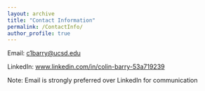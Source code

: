 ```yaml
---
layout: archive
title: "Contact Information"
permalink: /ContactInfo/
author_profile: true
---
```



<!-- Phone Number: (757)390-5302 -->


Email: c1barry@ucsd.edu

LinkedIn: www.linkedin.com/in/colin-barry-53a719239

Note: Email is strongly preferred over LinkedIn for communication

